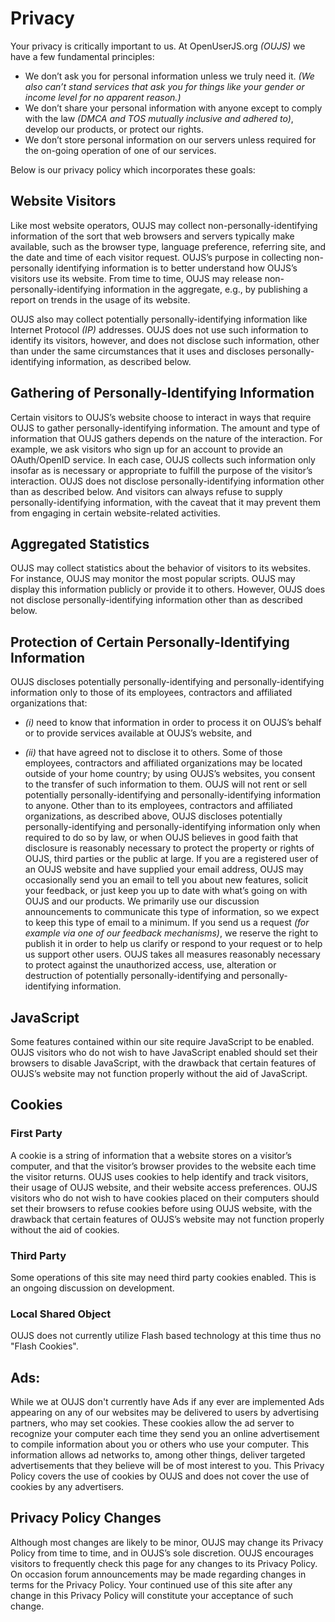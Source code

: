 # Privacy

Your privacy is critically important to us. At OpenUserJS.org *(OUJS)* we have a few fundamental principles:

* We don’t ask you for personal information unless we truly need it. *(We also can’t stand services that ask you for things like your gender or income level for no apparent reason.)*
* We don’t share your personal information with anyone except to comply with the law *(DMCA and TOS mutually inclusive and adhered to)*, develop our products, or protect our rights.
* We don’t store personal information on our servers unless required for the on-going operation of one of our services.

Below is our privacy policy which incorporates these goals:

## Website Visitors

Like most website operators, OUJS may collect non-personally-identifying information of the sort that web browsers and servers typically make available, such as the browser type, language preference, referring site, and the date and time of each visitor request. OUJS’s purpose in collecting non-personally identifying information is to better understand how OUJS’s visitors use its website. From time to time, OUJS may release non-personally-identifying information in the aggregate, e.g., by publishing a report on trends in the usage of its website.

OUJS also may collect potentially personally-identifying information like Internet Protocol *(IP)* addresses. OUJS does not use such information to identify its visitors, however, and does not disclose such information, other than under the same circumstances that it uses and discloses personally-identifying information, as described below.

## Gathering of Personally-Identifying Information

Certain visitors to OUJS’s website choose to interact in ways that require OUJS to gather personally-identifying information. The amount and type of information that OUJS gathers depends on the nature of the interaction. For example, we ask visitors who sign up for an account to provide an OAuth/OpenID service. In each case, OUJS collects such information only insofar as is necessary or appropriate to fulfill the purpose of the visitor’s interaction. OUJS does not disclose personally-identifying information other than as described below. And visitors can always refuse to supply personally-identifying information, with the caveat that it may prevent them from engaging in certain website-related activities.

## Aggregated Statistics

OUJS may collect statistics about the behavior of visitors to its websites. For instance, OUJS may monitor the most popular scripts. OUJS may display this information publicly or provide it to others. However, OUJS does not disclose personally-identifying information other than as described below.

## Protection of Certain Personally-Identifying Information

OUJS discloses potentially personally-identifying and personally-identifying information only to those of its employees, contractors and affiliated organizations that:

* *(i)* need to know that information in order to process it on OUJS’s behalf or to provide services available at OUJS’s website, and

* *(ii)* that have agreed not to disclose it to others. Some of those employees, contractors and affiliated organizations may be located outside of your home country; by using OUJS’s websites, you consent to the transfer of such information to them. OUJS will not rent or sell potentially personally-identifying and personally-identifying information to anyone. Other than to its employees, contractors and affiliated organizations, as described above, OUJS discloses potentially personally-identifying and personally-identifying information only when required to do so by law, or when OUJS believes in good faith that disclosure is reasonably necessary to protect the property or rights of OUJS, third parties or the public at large. If you are a registered user of an OUJS website and have supplied your email address, OUJS may occasionally send you an email to tell you about new features, solicit your feedback, or just keep you up to date with what’s going on with OUJS and our products. We primarily use our discussion announcements to communicate this type of information, so we expect to keep this type of email to a minimum. If you send us a request *(for example via one of our feedback mechanisms)*, we reserve the right to publish it in order to help us clarify or respond to your request or to help us support other users. OUJS takes all measures reasonably necessary to protect against the unauthorized access, use, alteration or destruction of potentially personally-identifying and personally-identifying information.

## JavaScript

Some features contained within our site require JavaScript to be enabled. OUJS visitors who do not wish to have JavaScript enabled should set their browsers to disable JavaScript, with the drawback that certain features of OUJS’s website may not function properly without the aid of JavaScript.

## Cookies

### First Party

A cookie is a string of information that a website stores on a visitor’s computer, and that the visitor’s browser provides to the website each time the visitor returns. OUJS uses cookies to help identify and track visitors, their usage of OUJS website, and their website access preferences. OUJS visitors who do not wish to have cookies placed on their computers should set their browsers to refuse cookies before using OUJS website, with the drawback that certain features of OUJS’s website may not function properly without the aid of cookies.

### Third Party

Some operations of this site may need third party cookies enabled. This is an ongoing discussion on development.

### Local Shared Object

OUJS does not currently utilize Flash based technology at this time thus no "Flash Cookies".

## Ads:

While we at OUJS don't currently have Ads if any ever are implemented Ads appearing on any of our websites may be delivered to users by advertising partners, who may set cookies. These cookies allow the ad server to recognize your computer each time they send you an online advertisement to compile information about you or others who use your computer. This information allows ad networks to, among other things, deliver targeted advertisements that they believe will be of most interest to you. This Privacy Policy covers the use of cookies by OUJS and does not cover the use of cookies by any advertisers.

## Privacy Policy Changes

Although most changes are likely to be minor, OUJS may change its Privacy Policy from time to time, and in OUJS’s sole discretion. OUJS encourages visitors to frequently check this page for any changes to its Privacy Policy. On occasion forum announcements may be made regarding changes in terms for the Privacy Policy. Your continued use of this site after any change in this Privacy Policy will constitute your acceptance of such change.

